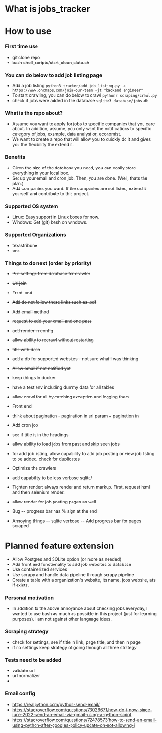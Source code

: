 # What is jobs_tracker

# How to use

### First time use
- git clone repo
- bash shell_scripts/start_clean_slate.sh

### You can do below to add job listing page
- Add a job listing
  `python3 tracker/add_job_listing.py -u https://www.onxmaps.com/join-our-team -jt "backend engineer"`
- To start crawling, you can do below to crawl
  `pythonr scraping/crawl.py`
- check if jobs were added in the database
  `sqlite3 database/jobs.db`

### What is the repo about?

- Assume you want to apply for jobs to specific companies that you care about. In addition, assume, you only want the notifications to specific category of jobs, example, data analyst or, economist.
- We want to create a repo that will allow you to quickly do it and gives you the flexibility the extend it.

### Benefits

- Given the size of the database you need, you can easily store everything in your local box.
- Set up your email and cron job. Then, you are done. (Well, thats the plan.)
- Add companies you want. If the companies are not listed, extend it yourself and contribute to this project.

### Supported OS system

- Linux: Easy support in Linux boxes for now.
- Windows: Get (git) bash on windows.

### Supported Organizations

- texastribune
- onx

### Things to do next (order by priority)

- ~~Pull settings from database for crawler~~
- ~~Url join~~
- ~~Front-end~~
- ~~Add do not follow these links such as .pdf~~
- ~~Add email method~~
- ~~request to add your email and one pass~~
- ~~add render in config~~
- ~~allow ability to recrawl without restarting~~
- ~~title with dash~~
- ~~add a db for supported websites - not sure what I was thinking~~
- ~~Allow email if not notified yet~~
- keep things in docker
- have a test env including dummy data for all tables
- allow crawl for all by catching exception and logging them
- Front end
- think about pagination - pagination in url param + pagination in
- Add cron job
- see if title is in the headings
- allow ability to load jobs from past and skip seen jobs
- for add job listing, allow capability to add job posting or view job listing to be added, check for duplicates
- Optimize the crawlers
- add capability to be less verbose sqlite/
- Tighten render: always render and return markup. First, request html and then selenium render.
- allow render for job posting pages as well

- Bug
-- progress bar has % sign at the end

- Annoying things
-- sqlite verbose
-- Add progress bar for pages scraped

# Planned feature extension

- Allow Postgres and SQLite option (or more as needed)
- Add front end functionality to add job websites to database
- Use containerized services
- Use scrapy and handle data pipeline through scrapy pipeline
- Create a table with a organization's website, its name, jobs website, ats if exists.

### Personal motivation

- In addition to the above annoyance about checking jobs everyday, I wanted to use bash as much as possible in this project (just for learning purposes). I am not against other language ideas.

### Scraping strategy

- check for settings, see if title in link, page title, and then in page
- if no settings keep strategy of going through all three strategy

### Tests need to be added

- validate url
- url normalizer
-


### Email config
- https://realpython.com/python-send-email/
- https://stackoverflow.com/questions/73026671/how-do-i-now-since-june-2022-send-an-email-via-gmail-using-a-python-script
- https://stackoverflow.com/questions/72478573/how-to-send-an-email-using-python-after-googles-policy-update-on-not-allowing-j
